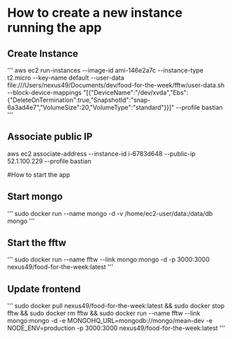 # How to create a new instance running the app

## Create Instance
'''
aws ec2 run-instances --image-id ami-146e2a7c --instance-type t2.micro --key-name default --user-data  file:///Users/nexus49/Documents/dev/food-for-the-week/fftw/user-data.sh --block-device-mappings "[{\"DeviceName\":\"/dev/xvda\",\"Ebs\":{\"DeleteOnTermination\":true,\"SnapshotId\":\"snap-6a3ad4e7\",\"VolumeSize\":20,\"VolumeType\":\"standard\"}}]" --profile bastian
'''
## Associate public IP
aws ec2 associate-address --instance-id i-6783d648 --public-ip 52.1.100.229 --profile bastian

#How to start the app

## Start mongo
'''
sudo docker run --name mongo -d -v /home/ec2-user/data:/data/db mongo
'''

## Start the fftw

'''
sudo docker run --name fftw --link mongo:mongo -d -p 3000:3000 nexus49/food-for-the-week:latest
'''

## Update frontend

'''
sudo docker pull nexus49/food-for-the-week:latest && sudo docker stop fftw && sudo docker rm fftw && sudo docker run --name fftw --link mongo:mongo -d -e MONGOHQ_URL=mongodb://mongo/mean-dev -e NODE_ENV=production -p 3000:3000 nexus49/food-for-the-week:latest
'''
